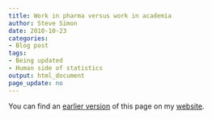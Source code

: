 ```yaml
---
title: Work in pharma versus work in academia
author: Steve Simon
date: 2010-10-23
categories:
- Blog post
tags:
- Being updated
- Human side of statistics
output: html_document
page_update: no
---
```


You can find an [earlier version][sim1] of this page on my [website][sim2].

[sim1]: http://www.pmean.com/10/PharmaVersusAcademia.html
[sim2]: http://www.pmean.com
